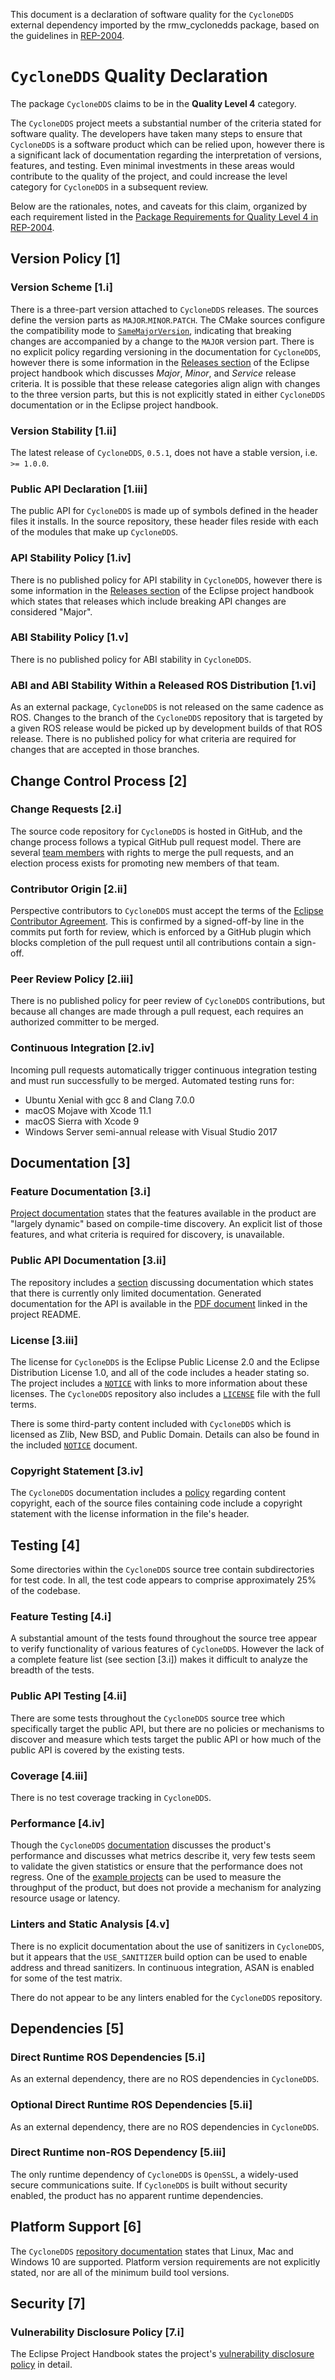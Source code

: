 This document is a declaration of software quality for the `CycloneDDS` external dependency imported by the rmw\_cyclonedds package, based on the guidelines in [REP-2004](https://www.ros.org/reps/rep-2004.html).

# `CycloneDDS` Quality Declaration

The package `CycloneDDS` claims to be in the **Quality Level 4** category.

The `CycloneDDS` project meets a substantial number of the criteria stated for software quality.
The developers have taken many steps to ensure that `CycloneDDS` is a software product which can be relied upon, however there is a significant lack of documentation regarding the interpretation of versions, features, and testing.
Even minimal investments in these areas would contribute to the quality of the project, and could increase the level category for `CycloneDDS` in a subsequent review.

Below are the rationales, notes, and caveats for this claim, organized by each requirement listed in the [Package Requirements for Quality Level 4 in REP-2004](https://www.ros.org/reps/rep-2004.html).

## Version Policy [1]

### Version Scheme [1.i]

There is a three-part version attached to `CycloneDDS` releases.
The sources define the version parts as `MAJOR`.`MINOR`.`PATCH`.
The CMake sources configure the compatibility mode to [`SameMajorVersion`](https://cmake.org/cmake/help/latest/module/CMakePackageConfigHelpers.html#generating-a-package-version-file), indicating that breaking changes are accompanied by a change to the `MAJOR` version part.
There is no explicit policy regarding versioning in the documentation for `CycloneDDS`, however there is some information in the [Releases section](https://www.eclipse.org/projects/handbook/#release) of the Eclipse project handbook which discusses _Major_, _Minor_, and _Service_ release criteria.
It is possible that these release categories align align with changes to the three version parts, but this is not explicitly stated in either `CycloneDDS` documentation or in the Eclipse project handbook.

### Version Stability [1.ii]

The latest release of `CycloneDDS`, `0.5.1`, does not have a stable version, i.e. `>= 1.0.0`.

### Public API Declaration [1.iii]

The public API for `CycloneDDS` is made up of symbols defined in the header files it installs.
In the source repository, these header files reside with each of the modules that make up `CycloneDDS`.

### API Stability Policy [1.iv]

There is no published policy for API stability in `CycloneDDS`, however there is some information in the [Releases section](https://www.eclipse.org/projects/handbook/#release) of the Eclipse project handbook which states that releases which include breaking API changes are considered "Major".

### ABI Stability Policy [1.v]

There is no published policy for ABI stability in `CycloneDDS`.

### ABI and ABI Stability Within a Released ROS Distribution [1.vi]

As an external package, `CycloneDDS` is not released on the same cadence as ROS.
Changes to the branch of the `CycloneDDS` repository that is targeted by a given ROS release would be picked up by development builds of that ROS release.
There is no published policy for what criteria are required for changes that are accepted in those branches.

## Change Control Process [2]

### Change Requests [2.i]

The source code repository for `CycloneDDS` is hosted in GitHub, and the change process follows a typical GitHub pull request model.
There are several [team members](https://projects.eclipse.org/projects/iot.cyclonedds/who) with rights to merge the pull requests, and an election process exists for promoting new members of that team.

### Contributor Origin [2.ii]

Perspective contributors to `CycloneDDS` must accept the terms of the [Eclipse Contributor Agreement](https://github.com/eclipse-cyclonedds/cyclonedds/blob/master/CONTRIBUTING.md#eclipse-contributor-agreement).
This is confirmed by a signed-off-by line in the commits put forth for review, which is enforced by a GitHub plugin which blocks completion of the pull request until all contributions contain a sign-off.

### Peer Review Policy [2.iii]

There is no published policy for peer review of `CycloneDDS` contributions, but because all changes are made through a pull request, each requires an authorized committer to be merged.

### Continuous Integration [2.iv]

Incoming pull requests automatically trigger continuous integration testing and must run successfully to be merged.
Automated testing runs for:
- Ubuntu Xenial with gcc 8 and Clang 7.0.0
- macOS Mojave with Xcode 11.1
- macOS Sierra with Xcode 9
- Windows Server semi-annual release with Visual Studio 2017

## Documentation [3]

### Feature Documentation [3.i]

[Project documentation](https://github.com/eclipse-cyclonedds/cyclonedds/blob/master/docs/dev/modules.md#feature-discovery) states that the features available in the product are "largely dynamic" based on compile-time discovery.
An explicit list of those features, and what criteria is required for discovery, is unavailable.

### Public API Documentation [3.ii]

The repository includes a [section](https://github.com/eclipse-cyclonedds/cyclonedds#documentation) discussing documentation which states that there is currently only limited documentation.
Generated documentation for the API is available in the [PDF document](https://raw.githubusercontent.com/eclipse-cyclonedds/cyclonedds/assets/pdf/CycloneDDS-0.1.0.pdf) linked in the project README.

### License [3.iii]

The license for `CycloneDDS` is the Eclipse Public License 2.0 and the Eclipse Distribution License 1.0, and all of the code includes a header stating so.
The project includes a [`NOTICE`](https://github.com/eclipse-cyclonedds/cyclonedds/blob/master/NOTICE.md#declared-project-licenses) with links to more information about these licenses.
The `CycloneDDS` repository also includes a [`LICENSE`](https://github.com/eclipse-cyclonedds/cyclonedds/blob/master/LICENSE) file with the full terms.

There is some third-party content included with `CycloneDDS` which is licensed as Zlib, New BSD, and Public Domain.
Details can also be found in the included [`NOTICE`](https://github.com/eclipse-cyclonedds/cyclonedds/blob/master/NOTICE.md#third-party-content) document.

### Copyright Statement [3.iv]

The `CycloneDDS` documentation includes a [policy](https://github.com/eclipse-cyclonedds/cyclonedds/blob/master/NOTICE.md#copyright) regarding content copyright, each of the source files containing code include a copyright statement with the license information in the file's header.

## Testing [4]

Some directories within the `CycloneDDS` source tree contain subdirectories for test code.
In all, the test code appears to comprise approximately 25% of the codebase.

### Feature Testing [4.i]

A substantial amount of the tests found throughout the source tree appear to verify functionality of various features of `CycloneDDS`.
However the lack of a complete feature list (see section [3.i]) makes it difficult to analyze the breadth of the tests.

### Public API Testing [4.ii]

There are some tests throughout the `CycloneDDS` source tree which specifically target the public API, but there are no policies or mechanisms to discover and measure which tests target the public API or how much of the public API is covered by the existing tests.

### Coverage [4.iii]

There is no test coverage tracking in `CycloneDDS`.

### Performance [4.iv]

Though the `CycloneDDS` [documentation](https://github.com/eclipse-cyclonedds/cyclonedds#performance) discusses the product's performance and discusses what metrics describe it, very few tests seem to validate the given statistics or ensure that the performance does not regress.
One of the [example projects](https://github.com/eclipse-cyclonedds/cyclonedds/blob/15e68152c9d14105e87ab1afc7e5af9c9589f776/examples/throughput/readme.rst) can be used to measure the throughput of the product, but does not provide a mechanism for analyzing resource usage or latency.

### Linters and Static Analysis [4.v]

There is no explicit documentation about the use of sanitizers in `CycloneDDS`, but it appears that the `USE_SANITIZER` build option can be used to enable address and thread sanitizers.
In continuous integration, ASAN is enabled for some of the test matrix.

There do not appear to be any linters enabled for the `CycloneDDS` repository.

## Dependencies [5]

### Direct Runtime ROS Dependencies [5.i]

As an external dependency, there are no ROS dependencies in `CycloneDDS`.

### Optional Direct Runtime ROS Dependencies [5.ii]

As an external dependency, there are no ROS dependencies in `CycloneDDS`.

### Direct Runtime non-ROS Dependency [5.iii]

The only runtime dependency of `CycloneDDS` is `OpenSSL`, a widely-used secure communications suite.
If `CycloneDDS` is built without security enabled, the product has no apparent runtime dependencies.

## Platform Support [6]

The `CycloneDDS` [repository documentation](https://github.com/eclipse-cyclonedds/cyclonedds/blob/master/README.md#building-eclipse-cyclone-dds) states that Linux, Mac and Windows 10 are supported.
Platform version requirements are not explicitly stated, nor are all of the minimum build tool versions.

## Security [7]

### Vulnerability Disclosure Policy [7.i]

The Eclipse Project Handbook states the project's [vulnerability disclosure policy](https://www.eclipse.org/projects/handbook/#vulnerability-disclosure) in detail.
